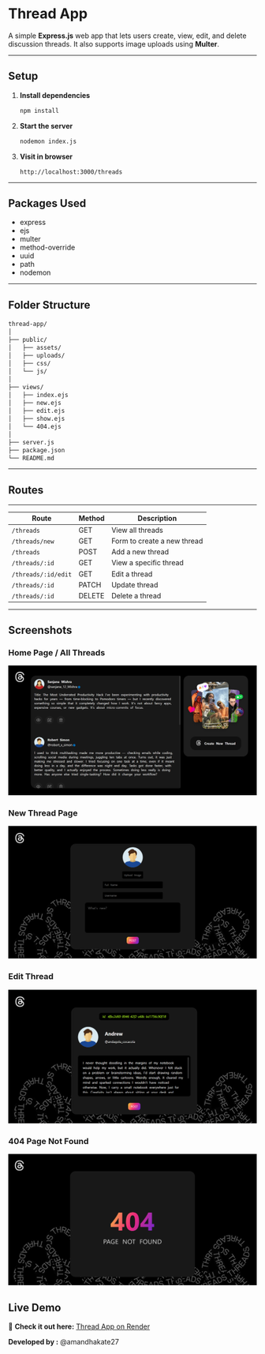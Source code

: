 # Thread App

A simple **Express.js** web app that lets users create, view, edit, and delete discussion threads. It also supports image uploads using **Multer**.

---

## Setup

1. **Install dependencies**

   ```bash
   npm install
   ```

2. **Start the server**

   ```bash
   nodemon index.js
   ```

3. **Visit in browser**

   ```
   http://localhost:3000/threads
   ```

---

## Packages Used

- express
- ejs
- multer
- method-override
- uuid
- path
- nodemon

---

## Folder Structure

```
thread-app/
│
├── public/
│   ├── assets/
│   ├── uploads/
│   ├── css/
│   └── js/
│
├── views/
│   ├── index.ejs
│   ├── new.ejs
│   ├── edit.ejs
│   ├── show.ejs
│   └── 404.ejs
│
├── server.js
├── package.json
└── README.md
```

---

## Routes

---

| Route               | Method | Description                 |
| ------------------- | ------ | --------------------------- |
| `/threads`          | GET    | View all threads            |
| `/threads/new`      | GET    | Form to create a new thread |
| `/threads`          | POST   | Add a new thread            |
| `/threads/:id`      | GET    | View a specific thread      |
| `/threads/:id/edit` | GET    | Edit a thread               |
| `/threads/:id`      | PATCH  | Update thread               |
| `/threads/:id`      | DELETE | Delete a thread             |

---

## Screenshots

### Home Page / All Threads

![Home Page / All Threads](./All%20threads.png)

### New Thread Page

![Create New Thread](./create%20new%20thread.png)

### Edit Thread

![Edit Thread](./edit%20page.png)

### 404 Page Not Found

![404 Page](./page%20not%20found.png)

## Live Demo

🔗 **Check it out here:** [Thread App on Render](https://threads-post-create-platform.onrender.com)

**Developed by :** @amandhakate27
